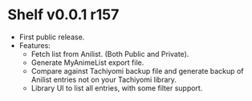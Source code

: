 # Shelf v0.0.1 r157

+ First public release.
+ Features:
  + Fetch list from Anilist. (Both Public and Private).
  + Generate MyAnimeList export file.
  + Compare against Tachiyomi backup file and generate backup of Anilist entries not on your Tachiyomi library.
  + Library UI to list all entries, with some filter support.
